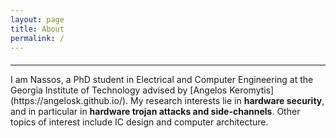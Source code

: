 ```yaml
---
layout: page
title: About
permalink: /
---
```


<h4></h4>
<hr>
I am Nassos, a PhD student in Electrical and Computer Engineering at the Georgia Institute of Technology advised by [Angelos Keromytis](https://angelosk.github.io/). 
My research interests lie in <span class="underline"><b>hardware security</b></span>, and in particular in <span class="underline"><b>hardware trojan attacks and side-channels</b></span>.
Other topics of interest include IC design and computer architecture.

<!---
#### Select publications 

{% assign selected = site.data.research.pubs | where: "selected", true %}
{% for pub in selected %}
{% if pub.image %}
{% include image.html url=pub.image caption="" height="100px" align=thumbnail %}
{% endif %}
[**{{pub.title}}**]({% if pub.internal %}{{pub.url | prepend: site.baseurl}}{% else %}{{pub.url}}{% endif %})<br />
{{pub.author}}<br />
*{{pub.conference}}* *{{pub.year}}*
<br>
{% if pub.media %}&nbsp;{% for article in pub.media %}[[{{article.name}}]({{article.url}}){:target="_blank" .sublinks}]{% endfor %}<br>{% endif %}
{% if pub.note %} {{pub.note}}
{% endif %}
{% endfor %}
-->
